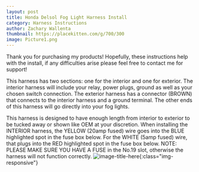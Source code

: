 ```yaml
---
layout: post
title: Honda Delsol Fog Light Harness Install
category: Harness Instructions
author: Zachary Wallenta
thumbnail: https://placekitten.com/g/700/300
image: Picture1.png
---
```


Thank you for purchasing my products! Hopefully, these instructions help with the install, if any difficulties arise please feel free to contact me for support!

This harness has two sections: one for the interior and one for exterior.   The interior harness will include your relay, power plugs, ground as well as your chosen switch connection.  The exterior harness has a connector <span background-color="brown">(BROWN)</span> that connects to the interior harness and a ground terminal. The other ends of this harness will go directly into your fog lights.

This harness is designed to have enough length from interior to exterior to be tucked away or shown like OEM at your discretion. When installing the INTERIOR harness, the <span background-color="yellow">YELLOW</span> (20amp fused) wire goes into the <span background-color="blue">BLUE</span> highlighted spot in the fuse box below. For the <span background-color="light-gray">WHITE</span> (5amp fused) wire, that plugs into the <span background-color="red">RED</span> highlighted spot in the fuse box below.   NOTE: PLEASE MAKE SURE YOU HAVE A FUSE in the No.19 slot, otherwise the harness will not function correctly. 
![image-title-here]({{site.baseurl}}/assets/img/{{post.image}}){:class="img-responsive"}